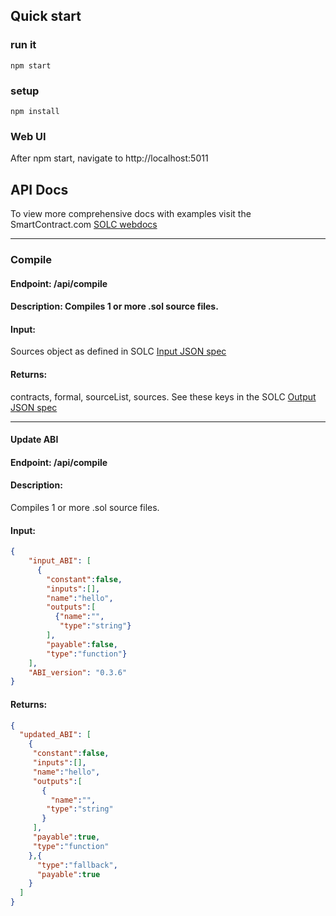 ## Quick start

### run it
```
npm start
```
### setup
```
npm install
```
### Web UI
After npm start, navigate to http://localhost:5011

## API Docs

To view more comprehensive docs with examples visit the SmartContract.com [SOLC webdocs](https://solc-docs.smartcontract.com/)

----

### Compile

#### Endpoint: /api/compile

#### Description: Compiles 1 or more .sol source files.  

#### Input:  

Sources object as defined in SOLC [Input JSON spec](https://solidity.readthedocs.io/en/develop/using-the-compiler.html#input-description)

#### Returns: 

contracts, formal, sourceList, sources. See these keys in the SOLC [Output JSON spec](https://solidity.readthedocs.io/en/develop/using-the-compiler.html#output-description)

-------------------

#### Update ABI

#### Endpoint: /api/compile

#### Description: 

Compiles 1 or more .sol source files. 

#### Input: 

```JSON
{
    "input_ABI": [
      {
        "constant":false,
        "inputs":[],
        "name":"hello",
        "outputs":[
          {"name":"",
           "type":"string"}
        ],
        "payable":false,
        "type":"function"}
    ],
    "ABI_version": "0.3.6"
}
```

#### Returns: 

```JSON
{
  "updated_ABI": [
    {
     "constant":false,
     "inputs":[],
     "name":"hello",
     "outputs":[
       {
         "name":"",
        "type":"string"
       }
     ],
     "payable":true,
     "type":"function"
    },{
      "type":"fallback",
      "payable":true
    }
  ]
}
```

